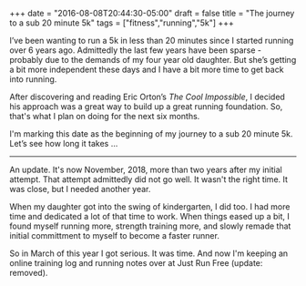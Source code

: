 +++
date = "2016-08-08T20:44:30-05:00"
draft = false
title = "The journey to a sub 20 minute 5k"
tags = ["fitness","running","5k"]
+++

I’ve been wanting to run a 5k in less than 20 minutes since I started running over 6 years ago. Admittedly the last few years have been sparse - probably due to the demands of my four year old daughter. But she’s getting a bit more independent these days and I have a bit more time to get back into running.

<!--more-->

After discovering and reading Eric Orton’s _The Cool Impossible_, I decided his approach was a great way to build up a great running foundation. So, that's what I plan on doing for the next six months.

I'm marking this date as the beginning of my journey to a sub 20 minute 5k. Let’s see how long it takes …

---

An update. It's now November, 2018, more than two years after my initial attempt. That attempt admittedly did not go well. It wasn't the right time. It was close, but I needed another year.

When my daughter got into the swing of kindergarten, I did too. I had more time and dedicated a lot of that time to work. When things eased up a bit, I found myself running more, strength training more, and slowly remade that initial committment to myself to become a faster runner.

So in March of this year I got serious. It was time. And now I'm keeping an online training log and running notes over at Just Run Free (update: removed).
